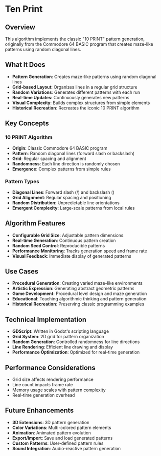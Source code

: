 # Ten Print

## Overview
This algorithm implements the classic "10 PRINT" pattern generation, originally from the Commodore 64 BASIC program that creates maze-like patterns using random diagonal lines.

## What It Does
- **Pattern Generation**: Creates maze-like patterns using random diagonal lines
- **Grid-based Layout**: Organizes lines in a regular grid structure
- **Random Variations**: Generates different patterns with each run
- **Real-time Updates**: Continuously generates new patterns
- **Visual Complexity**: Builds complex structures from simple elements
- **Historical Recreation**: Recreates the iconic 10 PRINT algorithm

## Key Concepts

### 10 PRINT Algorithm
- **Origin**: Classic Commodore 64 BASIC program
- **Pattern**: Random diagonal lines (forward slash or backslash)
- **Grid**: Regular spacing and alignment
- **Randomness**: Each line direction is randomly chosen
- **Emergence**: Complex patterns from simple rules

### Pattern Types
- **Diagonal Lines**: Forward slash (/) and backslash (\)
- **Grid Alignment**: Regular spacing and positioning
- **Random Distribution**: Unpredictable line orientations
- **Emergent Complexity**: Large-scale patterns from local rules

## Algorithm Features
- **Configurable Grid Size**: Adjustable pattern dimensions
- **Real-time Generation**: Continuous pattern creation
- **Random Seed Control**: Reproducible patterns
- **Performance Monitoring**: Tracks generation speed and frame rate
- **Visual Feedback**: Immediate display of generated patterns

## Use Cases
- **Procedural Generation**: Creating varied maze-like environments
- **Artistic Expression**: Generating abstract geometric patterns
- **Game Development**: Procedural level design and maze generation
- **Educational**: Teaching algorithmic thinking and pattern generation
- **Historical Recreation**: Preserving classic programming examples

## Technical Implementation
- **GDScript**: Written in Godot's scripting language
- **Grid System**: 2D grid for pattern organization
- **Random Generation**: Controlled randomness for line directions
- **Line Rendering**: Efficient line drawing and display
- **Performance Optimization**: Optimized for real-time generation

## Performance Considerations
- Grid size affects rendering performance
- Line count impacts frame rate
- Memory usage scales with pattern complexity
- Real-time generation overhead

## Future Enhancements
- **3D Extensions**: 3D pattern generation
- **Color Variations**: Multi-colored pattern elements
- **Animation**: Animated pattern evolution
- **Export/Import**: Save and load generated patterns
- **Custom Patterns**: User-defined pattern rules
- **Sound Integration**: Audio-reactive pattern generation
